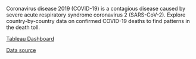 
Coronavirus disease 2019 (COVID-19) is a contagious disease caused by severe acute respiratory syndrome coronavirus 2 (SARS-CoV-2). Explore country-by-country data on confirmed COVID-19 deaths to find patterns in the death toll.

[Tableau Dashboard](https://public.tableau.com/app/profile/amirah1007/viz/COVID-19Dashboard_16328422918930/Dashboard1)

[Data source](https://ourworldindata.org/covid-deaths)

